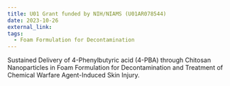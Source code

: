 ```yaml
---
title: U01 Grant funded by NIH/NIAMS (U01AR078544)
date: 2023-10-26
external_link: 
tags:
  - Foam Formulation for Decontamination
---
```


Sustained Delivery of 4-Phenylbutyric acid (4-PBA) through Chitosan Nanoparticles in Foam Formulation for Decontamination and Treatment of Chemical Warfare Agent-Induced Skin Injury.

<!--more-->
